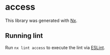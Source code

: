 # access

This library was generated with [Nx](https://nx.dev).

## Running lint

Run `nx lint access` to execute the lint via [ESLint](https://eslint.org/).
